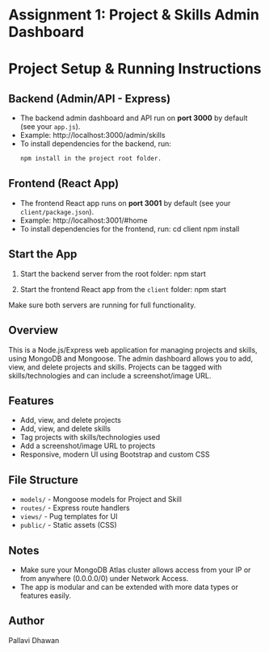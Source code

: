 # Assignment 1: Project & Skills Admin Dashboard
# Project Setup & Running Instructions
## Backend (Admin/API - Express)
- The backend admin dashboard and API run on **port 3000** by default (see your `app.js`).
- Example: http://localhost:3000/admin/skills
- To install dependencies for the backend, run:
   ```bash
   npm install in the project root folder.

## Frontend (React App)
- The frontend React app runs on **port 3001** by default (see your `client/package.json`).
- Example: http://localhost:3001/#home
- To install dependencies for the frontend, run:
   cd client
   npm install
   
## Start the App
1. Start the backend server from the root folder:
    npm start
   
2. Start the frontend React app from the `client` folder:
    npm start
    
Make sure both servers are running for full functionality.
## Overview
This is a Node.js/Express web application for managing projects and skills, using MongoDB and Mongoose. The admin dashboard allows you to add, view, and delete projects and skills. Projects can be tagged with skills/technologies and can include a screenshot/image URL.

## Features
- Add, view, and delete projects
- Add, view, and delete skills
- Tag projects with skills/technologies used
- Add a screenshot/image URL to projects
- Responsive, modern UI using Bootstrap and custom CSS
   
## File Structure
- `models/` - Mongoose models for Project and Skill
- `routes/` - Express route handlers
- `views/` - Pug templates for UI
- `public/` - Static assets (CSS)

## Notes
- Make sure your MongoDB Atlas cluster allows access from your IP or from anywhere (0.0.0.0/0) under Network Access.
- The app is modular and can be extended with more data types or features easily.

## Author
Pallavi Dhawan
